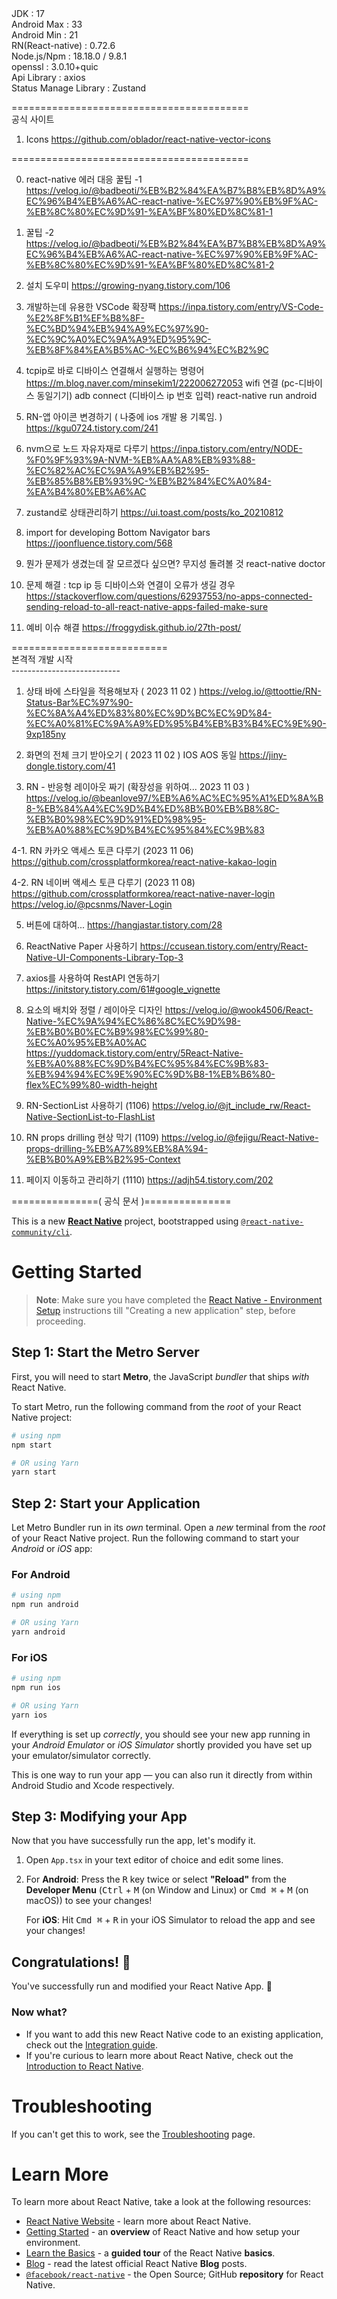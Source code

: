 
<My Version>
JDK : 17<br/>
Android Max : 33<br/>
Android Min : 21<br/>
RN(React-native) : 0.72.6<br/>
Node.js/Npm : 18.18.0 / 9.8.1<br/>
openssl : 3.0.10+quic<br/>
Api Library : axios<br/>
Status Manage Library : Zustand<br/>

=========================================<br/>
공식 사이트<br/>

1. Icons
https://github.com/oblador/react-native-vector-icons

=========================================<br/>

0. react-native 에러 대응 꿀팁 -1
https://velog.io/@badbeoti/%EB%B2%84%EA%B7%B8%EB%8D%A9%EC%96%B4%EB%A6%AC-react-native-%EC%97%90%EB%9F%AC-%EB%8C%80%EC%9D%91-%EA%BF%80%ED%8C%81-1
0. 꿀팁 -2
https://velog.io/@badbeoti/%EB%B2%84%EA%B7%B8%EB%8D%A9%EC%96%B4%EB%A6%AC-react-native-%EC%97%90%EB%9F%AC-%EB%8C%80%EC%9D%91-%EA%BF%80%ED%8C%81-2

1. 설치 도우미
https://growing-nyang.tistory.com/106

2. 개발하는데 유용한 VSCode 확장팩
https://inpa.tistory.com/entry/VS-Code-%E2%8F%B1%EF%B8%8F-%EC%BD%94%EB%94%A9%EC%97%90-%EC%9C%A0%EC%9A%A9%ED%95%9C-%EB%8F%84%EA%B5%AC-%EC%B6%94%EC%B2%9C

3. tcpip로 바로 디바이스 연결해서 실행하는 명령어
https://m.blog.naver.com/minsekim1/222006272053
wifi 연결 (pc-디바이스 동일기기)
adb connect (디바이스 ip 번호 입력)
react-native run android

4. RN-앱 아이콘 변경하기 ( 나중에 ios 개발 용 기록임. )
https://kgu0724.tistory.com/241

5. nvm으로 노드 자유자재로 다루기
https://inpa.tistory.com/entry/NODE-%F0%9F%93%9A-NVM-%EB%AA%A8%EB%93%88-%EC%82%AC%EC%9A%A9%EB%B2%95-%EB%85%B8%EB%93%9C-%EB%B2%84%EC%A0%84-%EA%B4%80%EB%A6%AC

6. zustand로 상태관리하기
https://ui.toast.com/posts/ko_20210812

7. import for developing Bottom Navigator bars
https://joonfluence.tistory.com/568

8. 뭔가 문제가 생겼는데 잘 모르겠다 싶으면?
무지성 돌려볼 것
react-native doctor

9. 문제 해결 : tcp ip 등 디바이스와 연결이 오류가 생길 경우
https://stackoverflow.com/questions/62937553/no-apps-connected-sending-reload-to-all-react-native-apps-failed-make-sure

10. 예비 이슈 해결
https://froggydisk.github.io/27th-post/

===========================<br/>
본격적 개발 시작<br/>
---------------------------<br/>
1. 상태 바에 스타일을 적용해보자 ( 2023 11 02 )
https://velog.io/@ttoottie/RN-Status-Bar%EC%97%90-%EC%8A%A4%ED%83%80%EC%9D%BC%EC%9D%84-%EC%A0%81%EC%9A%A9%ED%95%B4%EB%B3%B4%EC%9E%90-9xp185ny

2. 화면의 전체 크기 받아오기 ( 2023 11 02 ) IOS AOS 동일
https://jiny-dongle.tistory.com/41

3. RN - 반응형 레이아웃 짜기 (확장성을 위하여... 2023 11 03 )
https://velog.io/@beanlove97/%EB%A6%AC%EC%95%A1%ED%8A%B8-%EB%84%A4%EC%9D%B4%ED%8B%B0%EB%B8%8C-%EB%B0%98%EC%9D%91%ED%98%95-%EB%A0%88%EC%9D%B4%EC%95%84%EC%9B%83

4-1. RN 카카오 액세스 토큰 다루기 (2023 11 06)
https://github.com/crossplatformkorea/react-native-kakao-login

4-2. RN 네이버 액세스 토큰 다루기 (2023 11 08)
https://github.com/crossplatformkorea/react-native-naver-login
https://velog.io/@pcsnms/Naver-Login

5. 버튼에 대하여...
https://hangjastar.tistory.com/28

6. ReactNative Paper 사용하기
https://ccusean.tistory.com/entry/React-Native-UI-Components-Library-Top-3

7. axios를 사용하여 RestAPI 연동하기
https://initstory.tistory.com/61#google_vignette

8. 요소의 배치와 정렬 / 레이아웃 디자인
https://velog.io/@wook4506/React-Native-%EC%9A%94%EC%86%8C%EC%9D%98-%EB%B0%B0%EC%B9%98%EC%99%80-%EC%A0%95%EB%A0%AC
https://yuddomack.tistory.com/entry/5React-Native-%EB%A0%88%EC%9D%B4%EC%95%84%EC%9B%83-%EB%94%94%EC%9E%90%EC%9D%B8-1%EB%B6%80-flex%EC%99%80-width-height

9. RN-SectionList 사용하기 (1106)
https://velog.io/@jt_include_rw/React-Native-SectionList-to-FlashList

10. RN props drilling 현상 막기 (1109)
https://velog.io/@fejigu/React-Native-props-drilling-%EB%A7%89%EB%8A%94-%EB%B0%A9%EB%B2%95-Context

11. 페이지 이동하고 관리하기 (1110)
https://adjh54.tistory.com/202

===============( 공식 문서 )===============<br/>

This is a new [**React Native**](https://reactnative.dev) project, bootstrapped using [`@react-native-community/cli`](https://github.com/react-native-community/cli).

# Getting Started

>**Note**: Make sure you have completed the [React Native - Environment Setup](https://reactnative.dev/docs/environment-setup) instructions till "Creating a new application" step, before proceeding.

## Step 1: Start the Metro Server

First, you will need to start **Metro**, the JavaScript _bundler_ that ships _with_ React Native.

To start Metro, run the following command from the _root_ of your React Native project:

```bash
# using npm
npm start

# OR using Yarn
yarn start
```

## Step 2: Start your Application

Let Metro Bundler run in its _own_ terminal. Open a _new_ terminal from the _root_ of your React Native project. Run the following command to start your _Android_ or _iOS_ app:

### For Android

```bash
# using npm
npm run android

# OR using Yarn
yarn android
```

### For iOS

```bash
# using npm
npm run ios

# OR using Yarn
yarn ios
```

If everything is set up _correctly_, you should see your new app running in your _Android Emulator_ or _iOS Simulator_ shortly provided you have set up your emulator/simulator correctly.

This is one way to run your app — you can also run it directly from within Android Studio and Xcode respectively.

## Step 3: Modifying your App

Now that you have successfully run the app, let's modify it.

1. Open `App.tsx` in your text editor of choice and edit some lines.
2. For **Android**: Press the <kbd>R</kbd> key twice or select **"Reload"** from the **Developer Menu** (<kbd>Ctrl</kbd> + <kbd>M</kbd> (on Window and Linux) or <kbd>Cmd ⌘</kbd> + <kbd>M</kbd> (on macOS)) to see your changes!

   For **iOS**: Hit <kbd>Cmd ⌘</kbd> + <kbd>R</kbd> in your iOS Simulator to reload the app and see your changes!

## Congratulations! :tada:

You've successfully run and modified your React Native App. :partying_face:

### Now what?

- If you want to add this new React Native code to an existing application, check out the [Integration guide](https://reactnative.dev/docs/integration-with-existing-apps).
- If you're curious to learn more about React Native, check out the [Introduction to React Native](https://reactnative.dev/docs/getting-started).

# Troubleshooting

If you can't get this to work, see the [Troubleshooting](https://reactnative.dev/docs/troubleshooting) page.

# Learn More

To learn more about React Native, take a look at the following resources:

- [React Native Website](https://reactnative.dev) - learn more about React Native.
- [Getting Started](https://reactnative.dev/docs/environment-setup) - an **overview** of React Native and how setup your environment.
- [Learn the Basics](https://reactnative.dev/docs/getting-started) - a **guided tour** of the React Native **basics**.
- [Blog](https://reactnative.dev/blog) - read the latest official React Native **Blog** posts.
- [`@facebook/react-native`](https://github.com/facebook/react-native) - the Open Source; GitHub **repository** for React Native.
